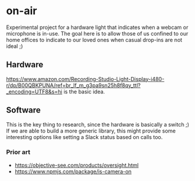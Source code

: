 # on-air

Experimental project for a hardware light that indicates when a webcam or microphone is in-use. The goal here is to allow those of us confined to our home offices to indicate to our loved ones when casual drop-ins are not ideal ;)

## Hardware

https://www.amazon.com/Recording-Studio-Light-Display-i480-r/dp/B00QBKPUNA/ref=br_lf_m_g3pa9sn25h8f8qy_ttl?_encoding=UTF8&s=hi is the basic idea.

## Software

This is the key thing to research, since the hardware is basically a switch ;) If we are able to build a more generic library, this might provide some interesting options like setting a Slack status based on calls too.

### Prior art

- https://objective-see.com/products/oversight.html
- https://www.npmjs.com/package/is-camera-on
